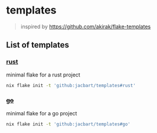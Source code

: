 # templates

>inspired by https://github.com/akirak/flake-templates

## List of templates

### [rust](./rust/flake.nix)

minimal flake for a rust project

```sh
nix flake init -t 'github:jacbart/templates#rust'
```

### ~~[go](./go/flake.nix)~~

minimal flake for a go project

```sh
nix flake init -t 'github:jacbart/templates#go'
```